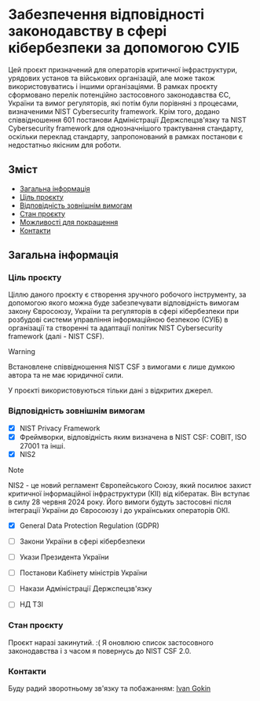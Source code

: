 # Забезпечення відповідності законодавству в сфері кібербезпеки за допомогою СУІБ
Цей проєкт призначений для операторів критичної інфраструктури, урядових установ та військових організацій, але може також використовуватись і іншими організаціями.
В рамках проєкту сформовано перелік потенційно застосовного законодавства ЄС, України та вимог регуляторів, які потім були порівняні з процесами, визначеними NIST Cybersecurity framework.
Крім того, додано співвідношення 601 постанови Адміністрації Держспецзв'язку та NIST Cybersecurity framework для однозначнішого трактування стандарту, оскільки переклад стандарту, запропонований в рамках постанови є недостатньо якісним для роботи.

## Зміст
* [Загальна інформація](#Загальна-інформація)
* [Ціль проєкту](#Ціль-проєкту)
* [Відповідність зовнішнім вимогам](#відповідність-зовнішнім-вимогам)
* [Стан проєкту](#стан-проєкту)
* [Можливості для покращення](#можливості-для-покращення)
* [Контакти](#контакти)

## Загальна інформація

### Ціль проєкту
Ціллю даного проєкту є створення зручного робочого інструменту, за допомогою якого можна буде забезпечувати відповідність вимогам закону Євросоюзу, України та регуляторів в сфері кібербезпеки при розбудові системи управління інформаційною безпекою (СУІБ) в організації та створенні та адаптації політик NIST Cybersecurity framework (далі - NIST CSF).
> [!WARNING]                                   
> Встановлене співвідношення NIST CSF з вимогами є лише думкою автора та не має юридичної сили.

У проєкті використовуються тільки дані з відкритих джерел.

### Відповідність зовнішнім вимогам
- [x] NIST Privacy Framework
- [x] Фреймворки, відповідність яким визначена в NIST CSF: COBIT, ISO 27001 та інші.
- [x] NIS2
> [!NOTE]                                   
> NIS2 - це новий регламент Європейського Союзу, який посилює захист критичної інформаційної інфраструктури (КІІ) від кібератак. Він вступає в силу 28 червня 2024 року. Його вимоги будуть застосовні після інтеграції України до Євросоюзу і до українських операторів ОКІ.
- [x] General Data Protection Regulation (GDPR)
- [ ] Закони України в сфері кібербезпеки
- [ ] Укази Президента України
- [ ] Постанови Кабінету міністрів України
- [ ] Накази Адміністрації Держспецзв'язку
- [ ] НД ТЗІ


### Стан проєкту
Проєкт наразі закинутий. :( Я оновлюю список застосовного законодавства і з часом я повернусь до NIST CSF 2.0.

### Контакти
Буду радий зворотньому зв'язку та побажанням: [Ivan Gokin](https://www.linkedin.com/in/ivan-gokin-2ba0a4136/)
